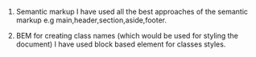 1. Semantic markup
 I have used all the best approaches of the semantic markup e.g main,header,section,aside,footer.

2. BEM for creating class names (which would be used for styling the document)
 I have used block based element for classes styles.
